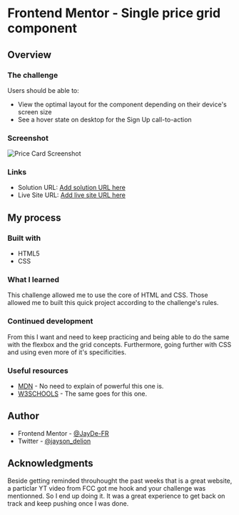 # Frontend Mentor - Single price grid component

## Overview

### The challenge

Users should be able to:

- View the optimal layout for the component depending on their device's screen size
- See a hover state on desktop for the Sign Up call-to-action

### Screenshot

![Price Card Screenshot](./images/SinglePriceCardComponent%20Screenshot.jpg)

### Links

- Solution URL: [Add solution URL here](https://your-solution-url.com)
- Live Site URL: [Add live site URL here](https://jayde-fr.github.io/pricing-card-fe-mentor-chall/)

## My process

### Built with

- HTML5
- CSS

### What I learned

This challenge allowed me to use the core of HTML and CSS.
Those allowed me to built this quick project according to the challenge's rules.

### Continued development

From this I want and need to keep practicing and being able to do the same with the flexbox and the grid concepts.
Furthermore, going further with CSS and using even more of it's specificities.

### Useful resources

- [MDN](https://developer.mozilla.org/en-US/) - No need to explain of powerful this one is.
- [W3SCHOOLS](https://www.w3schools.com/) - The same goes for this one.

## Author

- Frontend Mentor - [@JayDe-FR](https://www.frontendmentor.io/profile/JayDe-FR)
- Twitter - [@jayson_delion](https://www.twitter.com/@jayson_delion)

## Acknowledgments

Beside getting reminded throuhought the past weeks that [](https://www.frontendmentor.io) is a great website, a particlar YT video from FCC got me hook and your challenge was mentionned.
So I end up doing it.
It was a great experience to get back on track and keep pushing once I was done.

